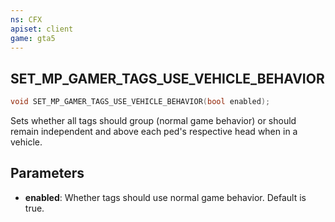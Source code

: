 ```yaml
---
ns: CFX
apiset: client
game: gta5
---
```

## SET_MP_GAMER_TAGS_USE_VEHICLE_BEHAVIOR

```c
void SET_MP_GAMER_TAGS_USE_VEHICLE_BEHAVIOR(bool enabled);
```

Sets whether all tags should group (normal game behavior) or should remain independent and above each ped's respective head when in a vehicle.

## Parameters
* **enabled**: Whether tags should use normal game behavior. Default is true.